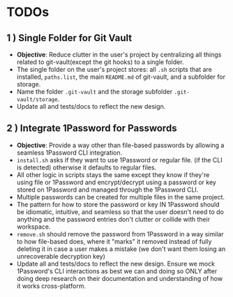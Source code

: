 # TODOs

## 1 ) Single Folder for Git Vault

- **Objective**: Reduce clutter in the user's project by centralizing all things related to git-vault(except the git hooks) to a single folder.
- The single folder on the user's project stores: all `.sh` scripts that are installed, `paths.list`, the main `README.md` of git-vault, and a subfolder for storage.
- Name the folder `.git-vault` and the storage subfolder `.git-vault/storage`.
- Update all and tests/docs to reflect the new design.

## 2 ) Integrate 1Password for Passwords

- **Objective**: Provide a way other than file-based passwords by allowing a seamless 1Password CLI integration.
- `install.sh` asks if they want to use 1Password  or regular file. (if the CLI is detected) otherwise it defaults to regular files.
- All other logic in scripts stays the same except they know if they're using file or 1Password and encrypt/decrypt using a password or key stored on 1Password and managed through the 1Password CLI.
- Multiple passwords can be created for multiple files in the same project.
- The pattern for how to store the password or key IN 1Password should be idiomatic, intuitive, and seamless so that the user doesn't need to do anything and the password entries don't clutter or collide with their workspace.
- `remove.sh` should remove the password from 1Password in a way similar to how file-based does, where it "marks" it removed instead of fully deleting it in case a user makes a mistake (we don't want them losing an unrecoverable decryption key)
- Update all and tests/docs to reflect the new design. Ensure we mock 1Password's CLI interactions as best we can and doing so ONLY after doing deep research on their documentation and understanding of how it works cross-platform.
